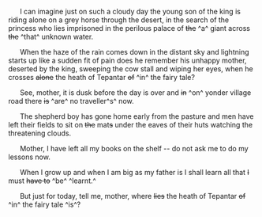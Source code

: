 &nbsp;&nbsp;&nbsp;&nbsp;&nbsp;&nbsp;I can imagine just on such a cloudy day the
young son of the king is riding alone on a grey horse
through the desert, in the search of the 
princess who lies imprisoned in the perilous 
palace of ~~the~~ ^a^ giant across ~~the~~ ^that^ unknown water. 

&nbsp;&nbsp;&nbsp;&nbsp;&nbsp;&nbsp;When the haze of the rain comes down in the 
distant sky and lightning starts up like a sudden 
fit of pain does he remember his unhappy mother,
deserted by the king, sweeping the cow stall and 
wiping her eyes, when he crosses ~~alone~~ the heath 
of Tepantar ~~of~~ ^in^ the fairy tale? 

&nbsp;&nbsp;&nbsp;&nbsp;&nbsp;&nbsp;See, mother, it is dusk before the day is 
over and ~~in~~ ^on^ yonder village road there ~~is~~ ^are^ no
traveller^s^ now. 

&nbsp;&nbsp;&nbsp;&nbsp;&nbsp;&nbsp;The shepherd boy has gone home early from 
the pasture and men have left their fields to 
sit on ~~the~~ mat~~s~~ under the eaves of their huts 
watching the threatening clouds. 

&nbsp;&nbsp;&nbsp;&nbsp;&nbsp;&nbsp;Mother, I have left all my books on the 
shelf -- do not ask me to do my lessons now. 

&nbsp;&nbsp;&nbsp;&nbsp;&nbsp;&nbsp;When I grow up and when I am big as my 
father is I shall learn all that ~~I~~ must ~~have to~~ ^be^ ^learnt.^

&nbsp;&nbsp;&nbsp;&nbsp;&nbsp;&nbsp;But just for today, tell me, mother, where 
~~lies~~ the heath of Tepantar ~~of~~ ^in^ the fairy tale ^is^? 

